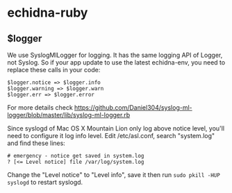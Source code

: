 echidna-ruby
============

## $logger

We use SyslogMlLogger for logging. It has the same logging API of Logger, not Syslog. So if your app update to use the latest echidna-env, you need to replace these calls in your code:

    $logger.notice => $logger.info
    $logger.warning => $logger.warn
    $logger.err => $logger.error

For more details check https://github.com/Daniel304/syslog-ml-logger/blob/master/lib/syslog-ml-logger.rb

Since syslogd of Mac OS X Mountain Lion only log above notice level, you'll need to configure it log info level. Edit /etc/asl.conf, search "system.log" and find these lines:

    # emergency - notice get saved in system.log
    ? [<= Level notice] file /var/log/system.log

Change the "Level notice" to "Level info", save it then run `sudo pkill -HUP syslogd` to restart syslogd.
